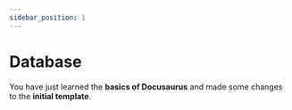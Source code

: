 ```yaml
---
sidebar_position: 1
---
```


# Database

You have just learned the **basics of Docusaurus** and made some changes to the **initial template**.
